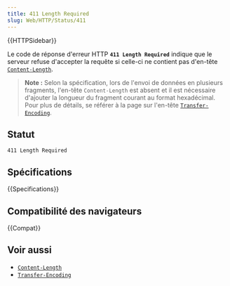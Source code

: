 ```yaml
---
title: 411 Length Required
slug: Web/HTTP/Status/411
---
```


{{HTTPSidebar}}

Le code de réponse d'erreur HTTP **`411 Length Required`** indique que le serveur refuse d'accepter la requête si celle-ci ne contient pas d'en-tête [`Content-Length`](/fr/docs/Web/HTTP/Headers/Content-Length).

> **Note :** Selon la spécification, lors de l'envoi de données en plusieurs fragments, l'en-tête `Content-Length` est absent et il est nécessaire d'ajouter la longueur du fragment courant au format hexadécimal. Pour plus de détails, se référer à la page sur l'en-tête [`Transfer-Encoding`](/fr/docs/Web/HTTP/Headers/Transfer-Encoding).

## Statut

```
411 Length Required
```

## Spécifications

{{Specifications}}

## Compatibilité des navigateurs

{{Compat}}

## Voir aussi

- [`Content-Length`](/fr/docs/Web/HTTP/Headers/Content-Length)
- [`Transfer-Encoding`](/fr/docs/Web/HTTP/Headers/Transfer-Encoding)
